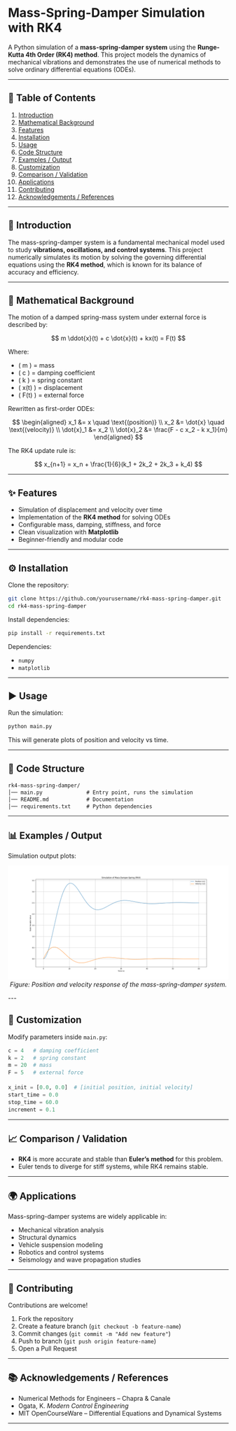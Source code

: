 # Mass-Spring-Damper Simulation with RK4

A Python simulation of a **mass-spring-damper system** using the **Runge-Kutta 4th Order (RK4) method**.
This project models the dynamics of mechanical vibrations and demonstrates the use of numerical methods to solve ordinary differential equations (ODEs).

---

## 📑 Table of Contents

1. [Introduction](#introduction)
2. [Mathematical Background](#mathematical-background)
3. [Features](#features)
4. [Installation](#installation)
5. [Usage](#usage)
6. [Code Structure](#code-structure)
7. [Examples / Output](#examples--output)
8. [Customization](#customization)
9. [Comparison / Validation](#comparison--validation)
10. [Applications](#applications)
11. [Contributing](#contributing)
12. [Acknowledgements / References](#acknowledgements--references)

---

## 📘 Introduction

The mass-spring-damper system is a fundamental mechanical model used to study **vibrations, oscillations, and control systems**.
This project numerically simulates its motion by solving the governing differential equations using the **RK4 method**, which is known for its balance of accuracy and efficiency.

---

## 📐 Mathematical Background

The motion of a damped spring-mass system under external force is described by:

$$ m \ddot{x}(t) + c \dot{x}(t) + kx(t) = F(t) $$

Where:

* ( m ) = mass
* ( c ) = damping coefficient
* ( k ) = spring constant
* ( x(t) ) = displacement
* ( F(t) ) = external force

Rewritten as first-order ODEs:

$$
\begin{aligned}
x_1 &= x \quad \text{(position)} \\
x_2 &= \dot{x} \quad \text{(velocity)} \\
\dot{x}_1 &= x_2 \\
\dot{x}_2 &= \frac{F - c x_2 - k x_1}{m}
\end{aligned}
$$

The RK4 update rule is:

$$
x_{n+1} = x_n + \frac{1}{6}(k_1 + 2k_2 + 2k_3 + k_4)
$$

---

## ✨ Features

* Simulation of displacement and velocity over time
* Implementation of the **RK4 method** for solving ODEs
* Configurable mass, damping, stiffness, and force
* Clean visualization with **Matplotlib**
* Beginner-friendly and modular code

---

## ⚙️ Installation

Clone the repository:

```bash
git clone https://github.com/yourusername/rk4-mass-spring-damper.git
cd rk4-mass-spring-damper
```

Install dependencies:

```bash
pip install -r requirements.txt
```

Dependencies:

* `numpy`
* `matplotlib`

---

## ▶️ Usage

Run the simulation:

```bash
python main.py
```

This will generate plots of position and velocity vs time.

---

## 📂 Code Structure

```
rk4-mass-spring-damper/
│── main.py              # Entry point, runs the simulation
│── README.md            # Documentation
│── requirements.txt     # Python dependencies
```

---

## 📊 Examples / Output

Simulation output plots:
<p align="center">
    <img src="https://github.com/FARZAD-HUSSAIN/rk4-mass-spring-damper/blob/850690186db7ffc45b457d97c43c60179b74ef81/Figure_1.png" alt="Position vs Velocity Plot" width ="600"/>    
    <br>
    <em>Figure: Position and velocity response of the mass-spring-damper system.</em>
</p>
---

## 🔧 Customization

Modify parameters inside `main.py`:

```python
c = 4   # damping coefficient
k = 2   # spring constant
m = 20  # mass
F = 5   # external force

x_init = [0.0, 0.0]  # [initial position, initial velocity]
start_time = 0.0
stop_time = 60.0
increment = 0.1
```

---

## 📈 Comparison / Validation

* **RK4** is more accurate and stable than **Euler’s method** for this problem.
* Euler tends to diverge for stiff systems, while RK4 remains stable.

---

## 🌍 Applications

Mass-spring-damper systems are widely applicable in:

* Mechanical vibration analysis
* Structural dynamics
* Vehicle suspension modeling
* Robotics and control systems
* Seismology and wave propagation studies

---

## 🤝 Contributing

Contributions are welcome!

1. Fork the repository
2. Create a feature branch (`git checkout -b feature-name`)
3. Commit changes (`git commit -m "Add new feature"`)
4. Push to branch (`git push origin feature-name`)
5. Open a Pull Request

---

## 📚 Acknowledgements / References

* Numerical Methods for Engineers – Chapra & Canale
* Ogata, K. *Modern Control Engineering*
* MIT OpenCourseWare – Differential Equations and Dynamical Systems

---
